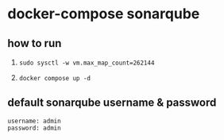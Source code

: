 # docker-compose sonarqube

## how to run
1) `sudo sysctl -w vm.max_map_count=262144`

2) `docker compose up -d`

## default sonarqube username & password
```
username: admin
password: admin
```
